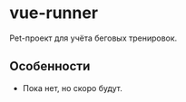 # vue-runner

Pet-проект для учёта беговых тренировок.

## Особенности

- Пока нет, но скоро будут.

